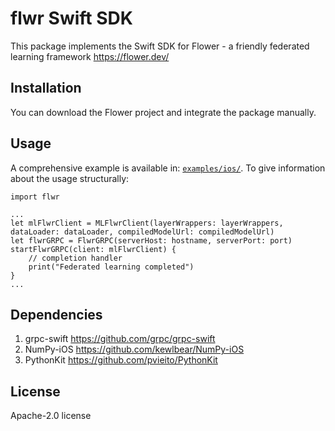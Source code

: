 # flwr Swift SDK

This package implements the Swift SDK for Flower - a friendly federated learning framework https://flower.dev/

## Installation

You can download the Flower project and integrate the package manually.

## Usage

A comprehensive example is available in: [```examples/ios/```](https://github.com/adap/flower/tree/main/examples/ios). To give information about the usage structurally: 

```
import flwr

...
let mlFlwrClient = MLFlwrClient(layerWrappers: layerWrappers, dataLoader: dataLoader, compiledModelUrl: compiledModelUrl)
let flwrGRPC = FlwrGRPC(serverHost: hostname, serverPort: port)
startFlwrGRPC(client: mlFlwrClient) {
    // completion handler
    print("Federated learning completed")
}
...
```

## Dependencies

1. grpc-swift https://github.com/grpc/grpc-swift
2. NumPy-iOS https://github.com/kewlbear/NumPy-iOS
3. PythonKit https://github.com/pvieito/PythonKit

## License

Apache-2.0 license
